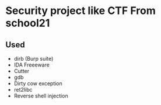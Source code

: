 # Security project like CTF From school21

## Used 

* dirb (Burp suite)
* IDA Freeeware
* Cutter
* gdb
* Dirty cow exception
* ret2libc
* Reverse shell injection
